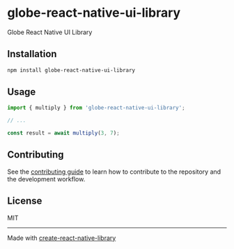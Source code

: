 # globe-react-native-ui-library

Globe React Native UI Library

## Installation

```sh
npm install globe-react-native-ui-library
```

## Usage

```js
import { multiply } from 'globe-react-native-ui-library';

// ...

const result = await multiply(3, 7);
```

## Contributing

See the [contributing guide](CONTRIBUTING.md) to learn how to contribute to the repository and the development workflow.

## License

MIT

---

Made with [create-react-native-library](https://github.com/callstack/react-native-builder-bob)
